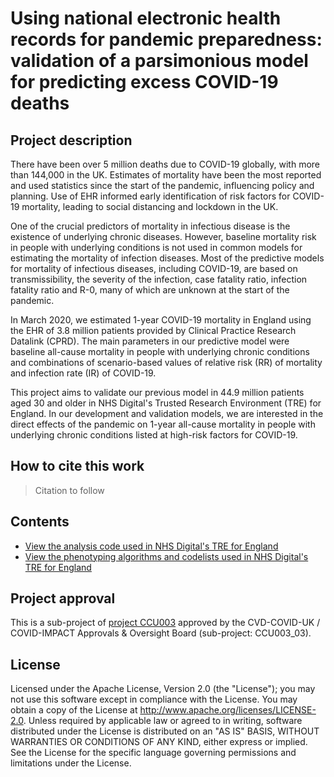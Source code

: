 # Using national electronic health records for pandemic preparedness: validation of a parsimonious model for predicting excess COVID-19 deaths

## Project description

There have been over 5 million deaths due to COVID-19 globally, with more than 144,000 in the UK. Estimates of mortality have been the most reported and used statistics since the start of the pandemic, influencing policy and planning. Use of EHR informed early identification of risk factors for COVID-19 mortality, leading to social distancing and lockdown in the UK.

One of the crucial predictors of mortality in infectious disease is the existence of underlying chronic diseases. However, baseline mortality risk in people with underlying conditions is not used in common models for estimating the mortality of infection diseases. Most of the predictive models for mortality of infectious diseases, including COVID-19, are based on transmissibility, the severity of the infection, case fatality ratio, infection fatality ratio and R-0, many of which are unknown at the start of the pandemic.

In March 2020, we estimated 1-year COVID-19 mortality in England using the EHR of 3.8 million patients provided by Clinical Practice Research Datalink (CPRD). The main parameters in our predictive model were baseline all-cause mortality in people with underlying chronic conditions and combinations of scenario-based values of relative risk (RR) of mortality and infection rate (IR) of COVID-19.

This project aims to validate our previous model in 44.9 million patients aged 30 and older in NHS Digital's Trusted Research Environment (TRE) for England. In our development and validation models, we are interested in the direct effects of the pandemic on 1-year all-cause mortality in people with underlying chronic conditions listed at high-risk factors for COVID-19.

## How to cite this work
> Citation to follow

## Contents

* [View the analysis code used in NHS Digital's TRE for England](https://github.com/BHFDSC/CCU003_03/tree/main/code)
* [View the phenotyping algorithms and codelists used in NHS Digital's TRE for England](https://github.com/BHFDSC/CCU003_03/tree/main/phenotypes)

## Project approval

This is a sub-project of [project CCU003](https://github.com/BHFDSC/CCU003) approved by the CVD-COVID-UK / COVID-IMPACT Approvals & Oversight Board (sub-project: CCU003_03).

## License

Licensed under the Apache License, Version 2.0 (the "License"); you may not use this software except in compliance with the License. You may obtain a copy of the License at http://www.apache.org/licenses/LICENSE-2.0. Unless required by applicable law or agreed to in writing, software distributed under the License is distributed on an "AS IS" BASIS, WITHOUT WARRANTIES OR CONDITIONS OF ANY KIND, either express or implied. See the License for the specific language governing permissions and limitations under the License.
